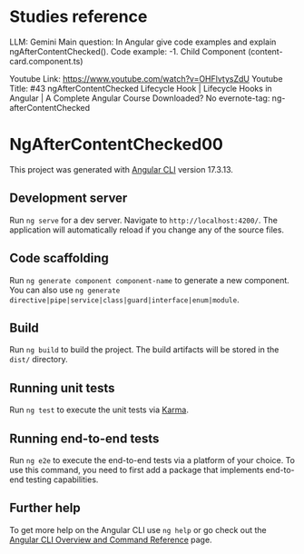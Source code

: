 # Studies reference

LLM: Gemini 
Main question: In Angular give code examples and explain ngAfterContentChecked().
Code example:
	-1. Child Component (content-card.component.ts)

Youtube Link: https://www.youtube.com/watch?v=OHFlvtysZdU
Youtube Title: #43 ngAfterContentChecked Lifecycle Hook | Lifecycle Hooks in Angular | A Complete Angular Course
Downloaded? No 
evernote-tag: ng-afterContentChecked

# NgAfterContentChecked00

This project was generated with [Angular CLI](https://github.com/angular/angular-cli) version 17.3.13.

## Development server

Run `ng serve` for a dev server. Navigate to `http://localhost:4200/`. The application will automatically reload if you change any of the source files.

## Code scaffolding

Run `ng generate component component-name` to generate a new component. You can also use `ng generate directive|pipe|service|class|guard|interface|enum|module`.

## Build

Run `ng build` to build the project. The build artifacts will be stored in the `dist/` directory.

## Running unit tests

Run `ng test` to execute the unit tests via [Karma](https://karma-runner.github.io).

## Running end-to-end tests

Run `ng e2e` to execute the end-to-end tests via a platform of your choice. To use this command, you need to first add a package that implements end-to-end testing capabilities.

## Further help

To get more help on the Angular CLI use `ng help` or go check out the [Angular CLI Overview and Command Reference](https://angular.io/cli) page.
